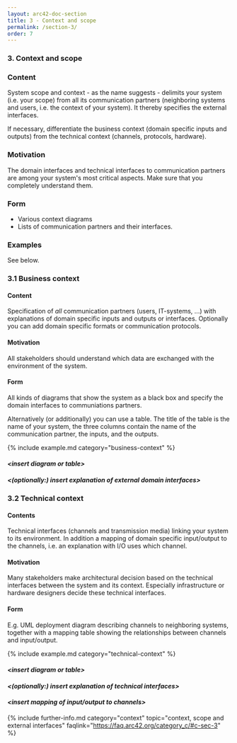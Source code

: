 ```yaml
---
layout: arc42-doc-section
title: 3 - Context and scope
permalink: /section-3/
order: 7
---
```


### 3. Context and scope

<div class="arc42-help" markdown="1">

### Content
System scope and context - as the name suggests - delimits your system (i.e. your scope) from all its communication partners (neighboring systems and users, i.e. the context of your system). It thereby specifies the external interfaces.

If necessary, differentiate the business context (domain specific inputs and outputs) from the technical context (channels, protocols, hardware).

### Motivation
The domain interfaces and technical interfaces to communication partners are among
your system's most critical aspects. Make sure that you completely understand them.

### Form
* Various context diagrams
* Lists of communication partners and their interfaces.

### Examples

See below.

</div>

### 3.1 Business context

<div class="arc42-help" markdown="1">

#### Content
Specification of *all* communication partners (users, IT-systems, ...) with explanations of domain specific inputs and outputs or interfaces. 
Optionally you can add domain specific formats or communication protocols.

#### Motivation
All stakeholders should understand which data are exchanged with the environment of the system.

#### Form
All kinds of diagrams that show the system as a black box and specify the domain interfaces to communiations partners.

Alternatively (or additionally) you can use a table. The title of the table is the name of your system, the three columns contain the name of the communication partner, the inputs, and the outputs.

<!-- collect all examples that are releated to this section of arc42 -->
{% include example.md category="business-context" %}

</div>

#### _&lt;insert diagram or table>_

#### _&lt;(optionally:) insert explanation of external domain interfaces>_


### 3.2 Technical context

<div class="arc42-help" markdown="1">

#### Contents
Technical interfaces (channels and transmission media) linking your system to its environment. 
In addition a mapping of domain specific input/output to the channels, i.e. an explanation with I/O uses which channel.

#### Motivation
Many stakeholders make architectural decision based on the technical interfaces between the system and its context. Especially infrastructure or hardware designers decide these technical interfaces.

#### Form
E.g. UML deployment diagram describing channels to neighboring systems, together with a mapping table showing the relationships between channels and input/output.

<!-- collect all examples that are releated to this section of arc42 -->
{% include example.md category="technical-context" %}


</div>



#### _&lt;insert diagram or table>_

#### _&lt;(optionally:) insert explanation of technical interfaces>_

#### _&lt;insert mapping of input/output to channels>_


{% include further-info.md
   category="context"
   topic="context, scope and external interfaces"
   faqlink="https://faq.arc42.org/category_c/#c-sec-3" %}
